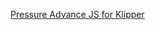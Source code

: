 [Pressure Advance JS for Klipper](https://b73labs.github.io/pressure-advance-js/pressure-advance.html
)